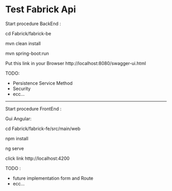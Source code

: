 # Test Fabrick Api

Start procedure BackEnd :

cd Fabrick/fabrick-be

mvn clean install

mvn spring-boot:run


Put this link in your Browser
http://localhost:8080/swagger-ui.html

TODO:

- Persistence Service Method
- Security
- ecc...
---------------------------------------

Start procedure FrontEnd :

Gui Angular:

cd Fabrick/fabrick-fe/src/main/web

npm install

ng serve

click link http://localhost:4200 

TODO :

- future implementation form and Route
- ecc...
